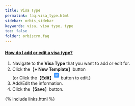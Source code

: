 ```yaml
---
title: Visa Type
permalink: faq.visa_type.html
sidebar: orbis_sidebar
keywords: visa, visa type, type
toc: false
folder: orbiscrm.faq
---
```


<div class="panel-group" id="accordion">
    <div class="panel panel-default">
        <div class="panel-heading">
            <h4 class="panel-title">
                <a class="noCrossRef accordion-toggle" data-toggle="collapse" data-parent="#accordion" href="#how-do-i-add-edit-a-visa-type">
                    How do I add or edit a visa type?
                </a>
            </h4>
        </div>
        <div id="how-do-i-add-edit-a-visa-type" class="panel-collapse collapse noCrossRef">
            <div class="panel-body">
                <ol>
                    <li>Navigate to the <b>Visa Type</b> that you want to add or edit for.
                    </li>
                    <li>Click the【<b>+ New Template</b>】button<br>
                        (or Click the【<b>Edit</b>】<img src="images/enquiries/enquiries-edit.png" alt="enquiries-edit.png" style="width: 4%"> button to edit.)
                    </li>
                    <li>Add/Edit the information.
                    </li>
                    <li>Click the【<b>Save</b>】button.
                    </li>
                </ol>
            </div>
        </div>
    </div>
    <!-- /.panel -->
</div>
<!-- /.panel-group -->

{% include links.html %}
